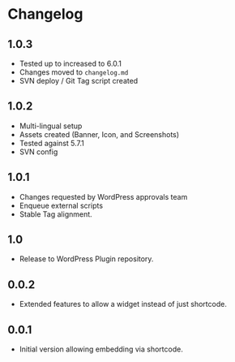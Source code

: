 # Changelog #

## 1.0.3 ##
* Tested up to increased to 6.0.1
* Changes moved to `changelog.md`
* SVN deploy / Git Tag script created

## 1.0.2 ##
* Multi-lingual setup
* Assets created (Banner, Icon, and Screenshots)
* Tested against 5.7.1
* SVN config

## 1.0.1 ##
* Changes requested by WordPress approvals team
* Enqueue external scripts
* Stable Tag alignment.

## 1.0 ##
* Release to WordPress Plugin repository.

## 0.0.2 ##
* Extended features to allow a widget instead of just shortcode.

## 0.0.1 ##
* Initial version allowing embedding via shortcode.
